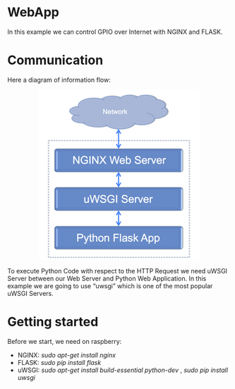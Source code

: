 # WebApp
In this example we can control GPIO over Internet with NGINX and FLASK.

# Communication
Here a diagram of information flow:
<p align="center">
  <img src="https://github.com/TommyR22/RaspberryPi-gettingStarted/blob/master/tutorials/WebApp/webapp_on_raspberrypi.png"/>
</p>

To execute Python Code with respect to the HTTP Request we need uWSGI Server between our Web Server and Python Web Application. In this example we are going to use “uwsgi” which is one of the most popular uWSGI Servers.

# Getting started
Before we start, we need on raspberry:
* NGINX: *sudo apt-get install nginx*
* FLASK: *sudo pip install flask*
* uWSGI: *sudo apt-get install build-essential python-dev* , *sudo pip install uwsgi*

